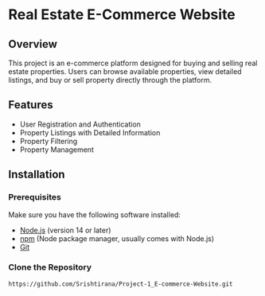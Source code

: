 # Real Estate E-Commerce Website

## Overview
This project is an e-commerce platform designed for buying and selling real estate properties. Users can browse available properties, view detailed listings, and buy or sell property directly through the platform.

## Features
- User Registration and Authentication
- Property Listings with Detailed Information
- Property Filtering
- Property Management

## Installation

### Prerequisites
Make sure you have the following software installed:
- [Node.js](https://nodejs.org/) (version 14 or later)
- [npm](https://www.npmjs.com/) (Node package manager, usually comes with Node.js)
- [Git](https://git-scm.com/)

### Clone the Repository
```bash
https://github.com/Srishtirana/Project-1_E-commerce-Website.git

